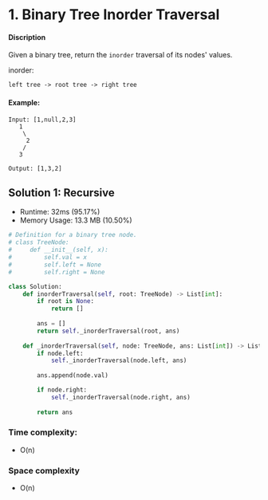 # 1. Binary Tree Inorder Traversal

#### Discription

Given a binary tree, return the `inorder` traversal of its nodes' values.

inorder:

```
left tree -> root tree -> right tree
``` 

#### Example:

```
Input: [1,null,2,3]
   1
    \
     2
    /
   3

Output: [1,3,2]
```

## Solution 1: Recursive

- Runtime: 32ms (95.17%)
- Memory Usage: 13.3 MB (10.50%)

```python
# Definition for a binary tree node.
# class TreeNode:
#     def __init__(self, x):
#         self.val = x
#         self.left = None
#         self.right = None

class Solution:
    def inorderTraversal(self, root: TreeNode) -> List[int]:
        if root is None:
            return []
        
        ans = []
        return self._inorderTraversal(root, ans)
    
    def _inorderTraversal(self, node: TreeNode, ans: List[int]) -> List[int]:
        if node.left:
            self._inorderTraversal(node.left, ans)
        
        ans.append(node.val)

        if node.right:
            self._inorderTraversal(node.right, ans)
        
        return ans
```

### Time complexity: 

- O(n)

### Space complexity

- O(n)

